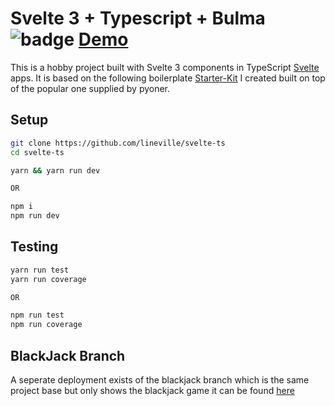 # Svelte 3 + Typescript + Bulma ![badge](https://action-badges.now.sh/lineville/svelte-ts) [Demo](https://svelte-ts.firebaseapp.com/)

This is a hobby project built with Svelte 3 components in TypeScript [Svelte](https://svelte.dev) apps. It is based on the following boilerplate [Starter-Kit](https://github.com/lineville/svelte-typescript-template) I created built on top of the popular one supplied by pyoner.

## Setup

```zsh
git clone https://github.com/lineville/svelte-ts
cd svelte-ts

yarn && yarn run dev

OR

npm i
npm run dev
```

## Testing

```zsh
yarn run test
yarn run coverage

OR

npm run test
npm run coverage
```

## BlackJack Branch

A seperate deployment exists of the blackjack branch which is the same project base but only shows the blackjack game it can be found [here](https://breakeven.dev)
